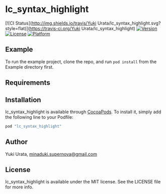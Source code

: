# lc_syntax_highlight

[![CI Status](http://img.shields.io/travis/Yuki Urata/lc_syntax_highlight.svg?style=flat)](https://travis-ci.org/Yuki Urata/lc_syntax_highlight)
[![Version](https://img.shields.io/cocoapods/v/lc_syntax_highlight.svg?style=flat)](http://cocoapods.org/pods/lc_syntax_highlight)
[![License](https://img.shields.io/cocoapods/l/lc_syntax_highlight.svg?style=flat)](http://cocoapods.org/pods/lc_syntax_highlight)
[![Platform](https://img.shields.io/cocoapods/p/lc_syntax_highlight.svg?style=flat)](http://cocoapods.org/pods/lc_syntax_highlight)

## Example

To run the example project, clone the repo, and run `pod install` from the Example directory first.

## Requirements

## Installation

lc_syntax_highlight is available through [CocoaPods](http://cocoapods.org). To install
it, simply add the following line to your Podfile:

```ruby
pod "lc_syntax_highlight"
```

## Author

Yuki Urata, minaduki.supernova@gmail.com

## License

lc_syntax_highlight is available under the MIT license. See the LICENSE file for more info.
